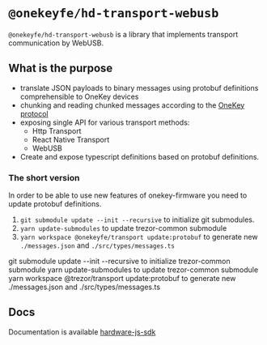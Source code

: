 # `@onekeyfe/hd-transport-webusb`

`@onekeyfe/hd-transport-webusb` is a library that implements transport communication by WebUSB.

## What is the purpose

- translate JSON payloads to binary messages using protobuf definitions comprehensible to OneKey devices
- chunking and reading chunked messages according to the [OneKey protocol](./protocol.md)
- exposing single API for various transport methods:
  - Http Transport
  - React Native Transport
  - WebUSB
- Create and expose typescript definitions based on protobuf definitions.

### The short version

In order to be able to use new features of onekey-firmware you need to update protobuf definitions.

1. `git submodule update --init --recursive` to initialize git submodules.
1. `yarn update-submodules` to update trezor-common submodule
1. `yarn workspace @onekeyfe/transport update:protobuf` to generate new `./messages.json` and `./src/types/messages.ts`

git submodule update --init --recursive to initialize trezor-common submodule
yarn update-submodules to update trezor-common submodule
yarn workspace @trezor/transport update:protobuf to generate new ./messages.json and ./src/types/messages.ts

## Docs

Documentation is available [hardware-js-sdk](https://developer.onekey.so/connect-to-hardware/hardware-sdk/start)
